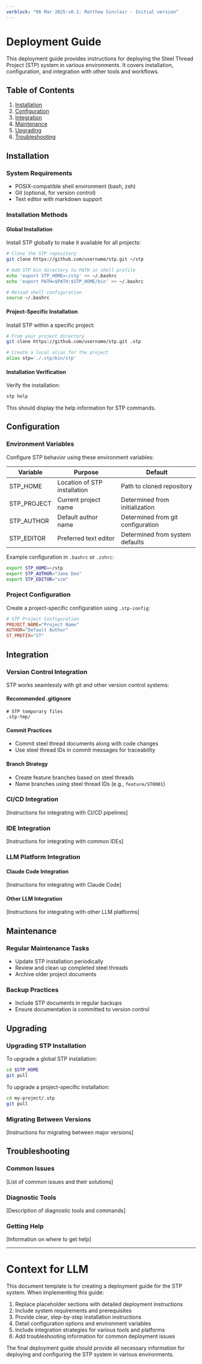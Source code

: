 ```yaml
---
verblock: "06 Mar 2025:v0.1: Matthew Sinclair - Initial version"
---
```

# Deployment Guide

This deployment guide provides instructions for deploying the Steel Thread Project (STP) system in various environments. It covers installation, configuration, and integration with other tools and workflows.

## Table of Contents

1. [Installation](#installation)
2. [Configuration](#configuration)
3. [Integration](#integration)
4. [Maintenance](#maintenance)
5. [Upgrading](#upgrading)
6. [Troubleshooting](#troubleshooting)

## Installation

### System Requirements

- POSIX-compatible shell environment (bash, zsh)
- Git (optional, for version control)
- Text editor with markdown support

### Installation Methods

#### Global Installation

Install STP globally to make it available for all projects:

```bash
# Clone the STP repository
git clone https://github.com/username/stp.git ~/stp

# Add STP bin directory to PATH in shell profile
echo 'export STP_HOME=~/stp' >> ~/.bashrc
echo 'export PATH=$PATH:$STP_HOME/bin' >> ~/.bashrc

# Reload shell configuration
source ~/.bashrc
```

#### Project-Specific Installation

Install STP within a specific project:

```bash
# From your project directory
git clone https://github.com/username/stp.git .stp

# Create a local alias for the project
alias stp='./.stp/bin/stp'
```

#### Installation Verification

Verify the installation:

```bash
stp help
```

This should display the help information for STP commands.

## Configuration

### Environment Variables

Configure STP behavior using these environment variables:

| Variable    | Purpose                      | Default                           |
|-------------|------------------------------|-----------------------------------|
| STP_HOME    | Location of STP installation | Path to cloned repository         |
| STP_PROJECT | Current project name         | Determined from initialization    |
| STP_AUTHOR  | Default author name          | Determined from git configuration |
| STP_EDITOR  | Preferred text editor        | Determined from system defaults   |

Example configuration in `.bashrc` or `.zshrc`:

```bash
export STP_HOME=~/stp
export STP_AUTHOR="Jane Doe"
export STP_EDITOR="vim"
```

### Project Configuration

Create a project-specific configuration using `.stp-config`:

```ini
# STP Project Configuration
PROJECT_NAME="Project Name"
AUTHOR="Default Author"
ST_PREFIX="ST"
```

## Integration

### Version Control Integration

STP works seamlessly with git and other version control systems:

#### Recommended .gitignore

```
# STP temporary files
.stp-tmp/
```

#### Commit Practices

- Commit steel thread documents along with code changes
- Use steel thread IDs in commit messages for traceability

#### Branch Strategy

- Create feature branches based on steel threads
- Name branches using steel thread IDs (e.g., `feature/ST0001`)

### CI/CD Integration

[Instructions for integrating with CI/CD pipelines]

### IDE Integration

[Instructions for integrating with common IDEs]

### LLM Platform Integration

#### Claude Code Integration

[Instructions for integrating with Claude Code]

#### Other LLM Integration

[Instructions for integrating with other LLM platforms]

## Maintenance

### Regular Maintenance Tasks

- Update STP installation periodically
- Review and clean up completed steel threads
- Archive older project documents

### Backup Practices

- Include STP documents in regular backups
- Ensure documentation is committed to version control

## Upgrading

### Upgrading STP Installation

To upgrade a global STP installation:

```bash
cd $STP_HOME
git pull
```

To upgrade a project-specific installation:

```bash
cd my-project/.stp
git pull
```

### Migrating Between Versions

[Instructions for migrating between major versions]

## Troubleshooting

### Common Issues

[List of common issues and their solutions]

### Diagnostic Tools

[Description of diagnostic tools and commands]

### Getting Help

[Information on where to get help]

---

# Context for LLM

This document template is for creating a deployment guide for the STP system. When implementing this guide:

1. Replace placeholder sections with detailed deployment instructions
2. Include system requirements and prerequisites
3. Provide clear, step-by-step installation instructions
4. Detail configuration options and environment variables
5. Include integration strategies for various tools and platforms
6. Add troubleshooting information for common deployment issues

The final deployment guide should provide all necessary information for deploying and configuring the STP system in various environments.
